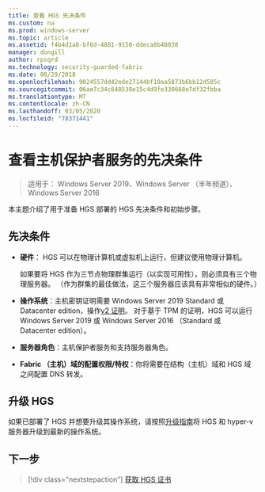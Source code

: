 ```yaml
---
title: 查看 HGS 先决条件
ms.custom: na
ms.prod: windows-server
ms.topic: article
ms.assetid: f4b4d1a8-bf6d-4881-9150-ddeca8b48038
manager: dongill
author: rpsqrd
ms.technology: security-guarded-fabric
ms.date: 08/29/2018
ms.openlocfilehash: 9024557dd42ede27144bf10aa5873b6bb12d585c
ms.sourcegitcommit: 06ae7c34c648538e15c4d9fe330668e7df32fbba
ms.translationtype: MT
ms.contentlocale: zh-CN
ms.lasthandoff: 03/05/2020
ms.locfileid: "78371441"
---
```

# <a name="review-prerequisites-for-the-host-guardian-service"></a>查看主机保护者服务的先决条件

>适用于： Windows Server 2019、Windows Server （半年频道）、Windows Server 2016


本主题介绍了用于准备 HGS 部署的 HGS 先决条件和初始步骤。

## <a name="prerequisites"></a>先决条件 

-   **硬件**： HGS 可以在物理计算机或虚拟机上运行，但建议使用物理计算机。

    如果要将 HGS 作为三节点物理群集运行（以实现可用性），则必须具有三个物理服务器。 （作为群集的最佳做法，这三个服务器应该具有非常相似的硬件。）
  
-   **操作系统**：主机密钥证明需要 Windows Server 2019 Standard 或 Datacenter edition，操作[v2 证明](guarded-fabric-tpm-trusted-attestation-capturing-hardware.md#versioned-attestation-policies)。 对于基于 TPM 的证明，HGS 可以运行 Windows Server 2019 或 Windows Server 2016 （Standard 或 Datacenter edition）。

-   **服务器角色**：主机保护者服务和支持服务器角色。

-   **Fabric （主机）域的配置权限/特权**：你将需要在结构（主机）域和 HGS 域之间配置 DNS 转发。 
    
## <a name="upgrading-hgs"></a>升级 HGS

如果已部署了 HGS 并想要升级其操作系统，请按照[升级指南](guarded-fabric-upgrade-to-2019.md)将 HGS 和 hyper-v 服务器升级到最新的操作系统。

## <a name="next-step"></a>下一步

> [!div class="nextstepaction"]
> [获取 HGS 证书](guarded-fabric-obtain-certs.md)